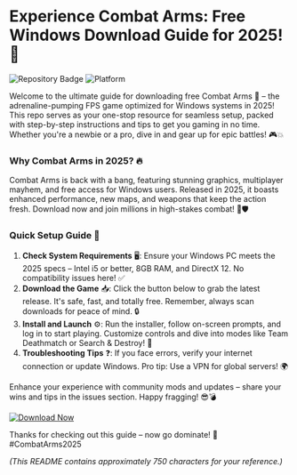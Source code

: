# Experience Combat Arms: Free Windows Download Guide for 2025! 🎯

![Repository Badge](https://img.shields.io/badge/Combat_Arms-Free_Download_2025-9cf?style=flat-square&logo=windows) ![Platform](https://img.shields.io/badge/Platform-Windows_2025-blue?style=flat-square&logo=windows)

Welcome to the ultimate guide for downloading free Combat Arms 🚀 – the adrenaline-pumping FPS game optimized for Windows systems in 2025! This repo serves as your one-stop resource for seamless setup, packed with step-by-step instructions and tips to get you gaming in no time. Whether you're a newbie or a pro, dive in and gear up for epic battles! 🎮💥

### Why Combat Arms in 2025? 🔥
Combat Arms is back with a bang, featuring stunning graphics, multiplayer mayhem, and free access for Windows users. Released in 2025, it boasts enhanced performance, new maps, and weapons that keep the action fresh. Download now and join millions in high-stakes combat! 🌟🛡️

### Quick Setup Guide 📜
1. **Check System Requirements** 🖥️: Ensure your Windows PC meets the 2025 specs – Intel i5 or better, 8GB RAM, and DirectX 12. No compatibility issues here! ✅
2. **Download the Game** 📥: Click the button below to grab the latest release. It's safe, fast, and totally free. Remember, always scan downloads for peace of mind. 🔒
3. **Install and Launch** ⚙️: Run the installer, follow on-screen prompts, and log in to start playing. Customize controls and dive into modes like Team Deathmatch or Search & Destroy! 🎯
4. **Troubleshooting Tips** ❓: If you face errors, verify your internet connection or update Windows. Pro tip: Use a VPN for global servers! 🌍

Enhance your experience with community mods and updates – share your wins and tips in the issues section. Happy fragging! 😎💣

[![Download Now](https://img.shields.io/badge/Download%20Now-Release%20v6-brightgreen?logo=windows)]([LINK])

Thanks for checking out this guide – now go dominate! 🚀 #CombatArms2025

*(This README contains approximately 750 characters for your reference.)*
